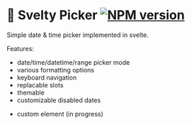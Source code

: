 # 📆 Svelty Picker [![NPM version](https://img.shields.io/npm/v/svelty-picker.svg?style=flat)](https://www.npmjs.org/package/svelty-picker)

Simple date & time picker implemented in svelte. 

Features: 
- date/time/datetime/range picker mode
- various formatting options
- keyboard navigation
- replacable slots 
- themable
- customizable disabled dates
<!-- - validator action for `<input>` using `svelte-use-forms` (optional) -->
- custom element (in progress)